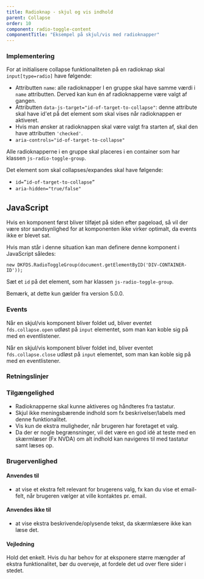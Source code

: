 ```yaml
---
title: Radioknap - skjul og vis indhold
parent: Collapse
order: 10
component: radio-toggle-content
componentTitle: "Eksempel på skjul/vis med radioknapper"
---
```

### Implementering

For at initialisere collapse funktionaliteten på en radioknap skal `input[type=radio]` have følgende:

- Attributten `name`: alle radioknapper I en gruppe skal have samme værdi i `name` attributten. Derved kan kun én af radioknapperne være valgt af gangen.
- Attributten `data-js-target="id-of-target-to-collapse"`: denne attribute skal have id'et på det element som skal vises når radioknappen er aktiveret. 
- Hvis man ønsker at radioknappen skal være valgt fra starten af, skal den have attributten `'checked'`.
- `aria-controls="id-of-target-to-collapse"`

Alle radioknapperne i en gruppe skal placeres i en container som har klassen `js-radio-toggle-group`.

Det element som skal collapses/expandes skal have følgende:

- `id=”id-of-target-to-collapse”`
- `aria-hidden="true/false"`

<h2 class="h5">JavaScript</h2>

Hvis en komponent først bliver tilføjet på siden efter pageload, så vil der være stor sandsynlighed for at komponenten ikke virker optimalt, da events ikke er blevet sat.

Hvis man står i denne situation kan man definere denne komponent i JavaScript således:

```
new DKFDS.RadioToggleGroup(document.getElementByID('DIV-CONTAINER-ID'));
```

Sæt et `id` på det element, som har klassen `js-radio-toggle-group`.

Bemærk, at dette kun gælder fra version 5.0.0.

<h3 class="h5">Events</h3>

Når en skjul/vis komponent bliver foldet ud, bliver eventet `fds.collapse.open` udløst på `input` elementet, som man kan koble sig på med en eventlistener.

Når en skjul/vis komponent bliver foldet ind, bliver eventet `fds.collapse.close` udløst på `input` elementet, som man kan koble sig på med en eventlistener.

### Retningslinjer
<h3 class="h4">Tilgængelighed</h3>

- Radioknapperne skal kunne aktiveres og håndteres fra tastatur.
- Skjul ikke meningsbærende indhold som fx beskrivelser/labels med denne funktionalitet.
- Vis kun de ekstra muligheder, når brugeren har foretaget et valg.
- Da der er nogle begrænsninger, vil det være en god idé at teste med en skærmlæser (Fx NVDA) om alt indhold kan navigeres til med tastatur samt læses op.

<h3 class="h4">Brugervenlighed</h3>
<h4 class="h5">Anvendes til</h4>

- at vise et ekstra felt relevant for brugerens valg, fx kan du vise et email-felt, når brugeren vælger at ville kontaktes pr. email.

<h4 class="h5">Anvendes ikke til</h4>

- at vise ekstra beskrivende/oplysende tekst, da skærmlæsere ikke kan læse det.

<h4 class="h5">Vejledning</h4>                

Hold det enkelt. Hvis du har behov for at eksponere større mængder af ekstra funktionalitet, bør du overveje, at fordele det ud over flere sider i stedet.
